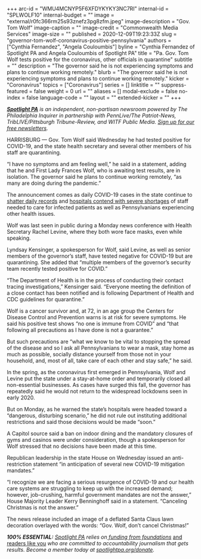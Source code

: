 +++
arc-id = "WMU4MCNYP5F6XFDYKYKY3NC7RI"
internal-id = "SPLWOLF10"
internal-budget = ""
image = "external/r0fc366rm25s93znefz3pg8zfm.jpeg"
image-description = "Gov. Tom Wolf"
image-caption = ""
image-credit = "Commonwealth Media Services"
image-size = ""
published = 2020-12-09T19:23:33Z
slug = "governor-tom-wolf-coronavirus-positive-pennsylvania"
authors = ["Cynthia Fernandez", "Angela Couloumbis"]
byline = "Cynthia Fernandez of Spotlight PA and Angela Couloumbis of Spotlight PA"
title = "Pa. Gov. Tom Wolf tests positive for the coronavirus, other officials in quarantine"
subtitle = ""
description = "The governor said he is not experiencing symptoms and plans to continue working remotely."
blurb = "The governor said he is not experiencing symptoms and plans to continue working remotely."
kicker = "Coronavirus"
topics = ["Coronavirus"]
series = []
linktitle = ""
suppress-featured = false
weight = 0
url = ""
aliases = []
modal-exclude = false
no-index = false
language-code = ""
layout = ""
extended-kicker = ""
+++

<a href="https://lesspage.com/"><i><b>Spotlight PA</b></i></a><i> is an independent, non-partisan newsroom powered by The Philadelphia Inquirer in partnership with PennLive/The Patriot-News, TribLIVE/Pittsburgh Tribune-Review, and WITF Public Media. </i><a href="https://lesspage.com/newsletters"><i>Sign up for our free newsletters</i></a><i>.</i>

HARRISBURG — Gov. Tom Wolf said Wednesday he had tested positive for COVID-19, and the state health secretary and several other members of his staff are quarantining.

“I have no symptoms and am feeling well,” he said in a statement, adding that he and First Lady Frances Wolf, who is awaiting test results, are in isolation. The governor said he plans to continue working remotely, “as many are doing during the pandemic.”

The announcement comes as daily COVID-19 cases in the state continue to <a href="https://lesspage.com/news/2020/03/pa-coronavirus-updates-cases-map-live-tracker/">shatter daily records</a> and <a href="https://lesspage.com/news/2020/12/pennsylvania-hospitals-coronavirus-staffing-shortages/">hospitals contend with severe shortages</a> of staff needed to care for infected patients as well as Pennsylvanians experiencing other health issues.

<script src="https://lesspage.com/embed.js" async></script><div data-spl-embed-version="1" data-spl-src="https://lesspage.com/embeds/newsletter/"></div>

Wolf was last seen in public during a Monday news conference with Health Secretary Rachel Levine, where they both wore face masks, even while speaking.

Lyndsay Kensinger, a spokesperson for Wolf, said Levine, as well as senior members of the governor’s staff, have tested negative for COVID-19 but are quarantining. She added that “multiple members of the governor’s security team recently tested positive for COVID.”

“The Department of Health is in the process of conducting their contact tracing investigations,” Kensinger said. “Everyone meeting the definition of a close contact has been notified and is following Department of Health and CDC guidelines for quarantine.”

Wolf is a cancer survivor and, at 72, in an age group the Centers for Disease Control and Prevention warns is at risk for severe symptoms. He said his positive test shows “no one is immune from COVID” and “that following all precautions as I have done is not a guarantee.”

But such precautions are “what we know to be vital to stopping the spread of the disease and so I ask all Pennsylvanians to wear a mask, stay home as much as possible, socially distance yourself from those not in your household, and, most of all, take care of each other and stay safe,” he said.

In the spring, as the coronavirus first emerged in Pennsylvania, Wolf and Levine put the state under a stay-at-home order and temporarily closed all non-essential businesses. As cases have surged this fall, the governor has repeatedly said he would not return to the widespread lockdowns seen in early 2020.

But on Monday, as he warned the state’s hospitals were headed toward a “dangerous, disturbing scenario,” he did not rule out instituting additional restrictions and said those decisions would be made “soon.”

<script src="https://lesspage.com/embed.js" async></script><div data-spl-embed-version="1" data-spl-src="https://lesspage.com/embeds/donate/?teaser_text=Spotlight%20PA%20provides%20essential%2C%20public-service%20journalism%20thanks%20to%20readers%20like%20you.%20%3Cb%3EBecome%20a%20member%20today%20with%20a%20gift%20of%20%2415%2Fmonth%20or%20more%20and%20receive%20our%20exclusive%20Pennsylvania%20tote%20bag.%3C%2Fb%3E&cta_text=YES%2C%20COUNT%20ME%20IN&eyebrow_text=BECOME%20A%20MEMBER"></div>

A Capitol source said a ban on indoor dining and the mandatory closures of gyms and casinos were under consideration, though a spokesperson for Wolf stressed that no decisions have been made at this time.

Republican leadership in the state House on Wednesday issued an anti-restriction statement “in anticipation of several new COVID-19 mitigation mandates.”

“I recognize we are facing a serious resurgence of COVID-19 and our health care systems are struggling to keep up with the increased demand; however, job-crushing, harmful government mandates are not the answer,” House Majority Leader Kerry Benninghoff said in a statement. “Canceling Christmas is not the answer.”

The news release included an image of a deflated Santa Claus lawn decoration overlayed with the words: “Gov. Wolf, don’t cancel Christmas!”

<i><b>100% ESSENTIAL:</b></i><i> </i><a href="https://lesspage.com/"><i>Spotlight PA</i></a><i> relies on</i><a href="https://lesspage.com/support"><i> funding from foundations</i></a><i> </i><a href="https://lesspage.com/support">and readers like you</a><i> who are committed to accountability journalism that gets results. Become a member today at </i><a href="http://checkout.fundjournalism.org/memberform?org_id=spotlightpa&campaign=701f4000000TVuIAAW"><i>spotlightpa.org/donate</i></a><i>.</i>
